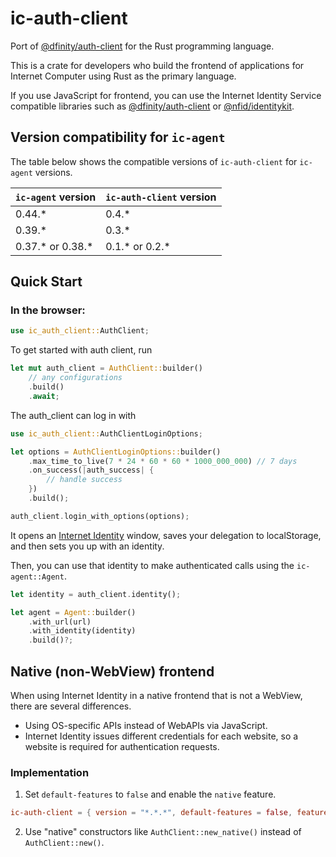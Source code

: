 # ic-auth-client

Port of [@dfinity/auth-client](https://www.npmjs.com/package/@dfinity/auth-client) for the Rust programming language.

This is a crate for developers who build the frontend of applications for Internet Computer using Rust as the primary language.

If you use JavaScript for frontend, you can use the Internet Identity Service compatible libraries such as [@dfinity/auth-client](https://www.npmjs.com/package/@dfinity/auth-client) or [@nfid/identitykit](https://www.npmjs.com/package/@nfid/identitykit).

## Version compatibility for `ic-agent`

The table below shows the compatible versions of `ic-auth-client` for `ic-agent` versions.

| `ic-agent` version | `ic-auth-client` version |
| ------------------ | ------------------------ |
| 0.44.\*            | 0.4.\*                   |
| 0.39.\*            | 0.3.\*                   |
| 0.37.\* or 0.38.\* | 0.1.\* or 0.2.\*         |

## Quick Start

### In the browser:

```rust
use ic_auth_client::AuthClient;
```

To get started with auth client, run

```rust
let mut auth_client = AuthClient::builder()
    // any configurations
    .build()
    .await;
```

The auth_client can log in with

```rust
use ic_auth_client::AuthClientLoginOptions;

let options = AuthClientLoginOptions::builder()
    .max_time_to_live(7 * 24 * 60 * 60 * 1000_000_000) // 7 days
    .on_success(|auth_success| {
        // handle success
    })
    .build();

auth_client.login_with_options(options);
```

It opens an [Internet Identity](https://identity.internetcomputer.org) window, saves your delegation to localStorage, and then sets you up with an identity.

Then, you can use that identity to make authenticated calls using the `ic-agent::Agent`.

```rust
let identity = auth_client.identity();

let agent = Agent::builder()
    .with_url(url)
    .with_identity(identity)
    .build()?;
```

## Native (non-WebView) frontend

When using Internet Identity in a native frontend that is not a WebView, there are several differences.

- Using OS-specific APIs instead of WebAPIs via JavaScript.
- Internet Identity issues different credentials for each website, so a website is required for authentication requests.

### Implementation

1. Set `default-features` to `false` and enable the `native` feature.

```toml
ic-auth-client = { version = "*.*.*", default-features = false, features = ["native"] }
```

2. Use "native" constructors like `AuthClient::new_native()` instead of `AuthClient::new()`.

```rust

```
